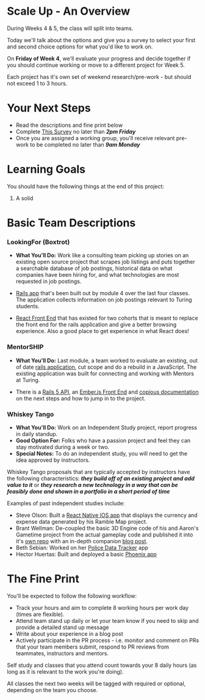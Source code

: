 # Scale Up - An Overview

During Weeks 4 & 5, the class will split into teams.

Today we'll talk about the options and give you a survey to select your first and second choice options for what you'd like to work on.

On **Friday of Week 4**, we'll evaluate your progress and decide together if you should continue working or move to a different project for Week 5.

Each project has it's own set of weekend research/pre-work - but should not exceed 1 to 3 hours.

# Your Next Steps

  - Read the descriptions and fine print below
  - Complete [This Survey](https://docs.google.com/forms/d/e/1FAIpQLSfX6a1kQYcQXVZMluwyl2unpk9-cJFT1ypF-p70W4Sj0T0hng/viewform) no later than ***2pm Friday***
  - Once you are assigned a working group, you'll receive relevant pre-work to be completed no later than ***9am Monday***

# Learning Goals

You should have the following things at the end of this project:

1. A solid 

# Basic Team Descriptions

### LookingFor (Boxtrot)

- **What You’ll Do:** Work like a consulting team picking up stories on an existing open source project that scrapes job listings and puts together a searchable database of job postings, historical data on what companies have been hiring for, and what technologies are most requested in job postings.

- [Rails app](https://github.com/LookingForMe/lookingfor) that's been built out by module 4 over the last four classes. The application collects information on job postings relevant to Turing students.

- [React Front End](https://github.com/LookingForMe/lookingForFrontEnd) that has existed for two cohorts that is meant to replace the front end for the rails application and give a better browsing experience. Also a good place to get experience in what React does!


### MentorSHIP

- **What You’ll Do:** Last module, a team worked to evaluate an existing, out of date [rails application](https://github.com/turingschool-projects/mentorSHIP), cut scope and do a rebuild in a JavaScript. The existing application was built for connecting and working with Mentors at Turing.

- There is a [Rails 5 API](https://github.com/turingMentorSHIP/MentorSHIP-API), an [Ember.js Front End](https://github.com/turingMentorSHIP/MentorSHIP-FrontEnd) and [copious documentation](https://github.com/turingMentorSHIP/MentorSHIP-documentation) on the next steps and how to jump in to the project.

### Whiskey Tango

  -  **What You’ll Do:** Work on an Independent Study project, report progress in daily standup.
  -  **Good Option For:** Folks who have a passion project and feel they can stay motivated during a week or two.
  -  **Special Notes:** To do an independent study, you will need to get the idea approved by instructors.

Whiskey Tango proposals that are typically accepted by instructors have the following characteristics: ***they build off of an existing project and add value to it*** or ***they research a new technology in a way that can be feasibly done and shown in a portfolio in a short period of time***

Examples of past independent studies include:
 - Steve Olson: Built a [React Native IOS app](https://github.com/SteveOscar/Ramble_App) that displays the currency and expense data generated by his Ramble Map project.
 - Brant Wellman: De-coupled the basic 3D Engine code of his and Aaron's Gametime project from the actual gameplay code and published it into it's [own repo](https://github.com/brantwellman/3D-graphics-engine) with an in-depth companion [blog post](http://www.co-de-pendency.com/creating-a-3d-engine-the-setup-and-rendering-points/).
 - Beth Sebian: Worked on her [Police Data Tracker](https://github.com/bethsebian/police_data_tracker) app
 - Hector Huertas: Built and deployed a basic [Phoenix app](https://github.com/hectorhuertas/colabora_api)  

# The Fine Print

You'll be expected to follow the following workflow:
  - Track your hours and aim to complete 8 working hours per work day (times are flexible).
  - Attend team stand up daily or let your team know if you need to skip and provide a detailed stand up message
  - Write about your experience in a blog post
  - Actively participate in the PR process - i.e. monitor and comment on PRs that your team members submit, respond to PR reviews from teammates, instructors and mentors.

Self study and classes that you attend count towards your 8 daily hours (as long as it is relevant to the work you're doing).

All classes the next two weeks will be tagged with required or optional, depending on the team you choose.
